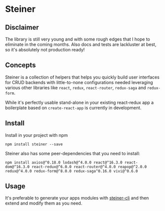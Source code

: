 # Steiner

## Disclaimer

The library is still very young and with some rough edges that I hope to eliminate in the coming months. Also docs and tests are lackluster at best, so it's absolutely not production ready!

## Concepts

Steiner is a collection of helpers that helps you quickly build user interfaces for CRUD backends with little-to-none configurations needed leveraging various other libraries like `react`, `redux`, `react-router`, `redux-saga` and `redux-form`.

While it's perfectly usable stand-alone in your existing react-redux app a boilerplate based on `create-react-app` is currently in development.

## Install

Install in your project with npm

```
npm install steiner --save
```

Steiner also has some peer-dependencies that you need to install:

```
npm install axios@^0.18.0 lodash@^4.0.0 react@^16.3.0 react-dom@^16.3.0 react-redux@^6.0.0 react-router@^4.0.0 reapop@^2.0.0 redux@^4.0.0 redux-form@^8.0.0 redux-saga^0.16.0 vivi@^0.6.0
```

## Usage

It's preferable to generate your apps modules with [steiner-cli](https://github.com/ingro/steiner) and then extend and modify them as you need.